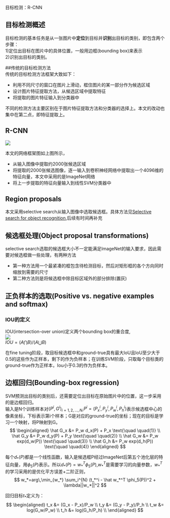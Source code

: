 目标检测：R-CNN   
## 目标检测概述    
目标检测的基本任务是从一张图片中**定位**到目标并**识别**出目标的类别，即包含两个步骤：   
1)定位出目标在图片中的具体位置，一般用边框(bounding box)来表示     
2)识别出目标的类别。     

##传统的目标检测方法    
传统的目标检测方法框架大致如下：     
- 利用不同尺寸的窗口在图片上滑动，框住图片的某一部分作为候选区域    
- 设计图片特征提取方法，从候选区域中提取特征    
- 将提取的图片特征输入到分类器中     

不同的检测方法主要区别在于图片特征提取方法和分类器的选择上。本文的改动也集中在第二点，即特征提取上。      

## R-CNN    
<img src=./pictures/fast_rcnn_3.png >   

本文的网络框架图如上图所示，
- 从输入图像中提取约2000张候选区域     
- 将提取的2000张候选图像，逐一输入到卷积神经网络中提取出一个4096维的特征向量，本文中采用的是ImageNet网络     
- 将上一步提取的特征向量输入到线性SVM分类器中     

## Region proposals    
本文采用selective search从输入图像中选取候选框。具体方法见[Selective search for object recognition](http://www.huppelen.nl/publications/selectiveSearchDraft.pdf),后续有时间再补充      



## 候选框处理(Object proposal transformations)    
selective search选取的候选框大小不一定能满足ImageNet的输入要求，因此需要对候选框做一些处理，有两种方法    
- 第一种方法用一个最紧凑的框包含待检测目标，然后对矩形框的各个方向同时缩放到需要的尺寸    
- 第二种方法则是将候选框中除目标区域外的部分排除(置灰)    


## 正负样本的选取(Positive vs. negative examples and softmax)    
### IOU的定义    
IOU(intersection-over union)定义两个bounding box的重合度,    
<img src=./pictures/fast_rcnn_4.png>    
$IOU= (A \bigcap B )/(A \bigcup B)$     


在fine tuning阶段，取目标候选框中和ground-true具有最大IoU且IoU至少大于0.5的这些作为正样本，剩下的作为负样本；在训练SVM阶段，只取每个目标类的ground-true作为正样本，Iou小于0.3的作为负样本。

## 边框回归(Bounding-box regression)    
SVM预测出目标的类别后，还需要定位出目标在原始图片中的位置，这一步采用的是边框回归。    
输入是N个训练样本对${(P^i,G^i)}_{i=1,2,...,N}$,$P^i=(P_x^i,P_y^i,P_w^i,P_h^i)$表示候选框中心的像素坐标，下标表示第i个样本；G是对应的ground-true的坐标；现在的目标是学习一个映射，将P映射到G。    
$$
\begin{aligned}
\hat G_x &= P_w d_x(P) + P_x  \text{\quad \quad(1)} \\   
\hat G_y &= P_w d_y(P) + P_y   \text{\quad \quad(2)} \\
\hat G_w &= P_w exp(d_w(P))   \text{\quad \quad(3)} \\
\hat G_h &= P_w exp(d_h(P))   \text{\quad \quad(4)}
\end{aligned}
$$

每个$d_*(P)$都是一个线性函数，输入是候选框P经过ImageNet后第五个池化层的特征向量，用$\phi_5(P)$表示。所以$d_*(P) = w_*^T \phi_5(P)$,$w_*^T$是需要学习的向量参数，$w_*^T$的学习采用的是优化平方误差+二阶正则，   
$$
w_*=arg\,\min_{w_*}  \sum_i^{N} (t_*^i - \hat w_*^T \phi_5(P))^2 + \lambda||w_*||^2
$$
    
回归目标$t_*$定义为：    
$$
\begin{aligned}
t_x &= (G_x - P_x)/P_w  \\
t_y &= (G_y - P_y)/P_h  \\
t_w &= log(G_w/P_w)       \\
t_h &= log(G_h/P_h)   \\
\end{aligned}
$$